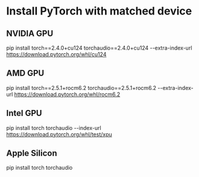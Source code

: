 Install PyTorch with matched device
===
NVIDIA GPU
---

pip install torch==2.4.0+cu124 torchaudio==2.4.0+cu124 --extra-index-url https://download.pytorch.org/whl/cu124

AMD GPU
---
pip install torch==2.5.1+rocm6.2 torchaudio==2.5.1+rocm6.2 --extra-index-url https://download.pytorch.org/whl/rocm6.2

Intel GPU
---
pip install torch torchaudio --index-url https://download.pytorch.org/whl/test/xpu

Apple Silicon
---
pip install torch torchaudio
